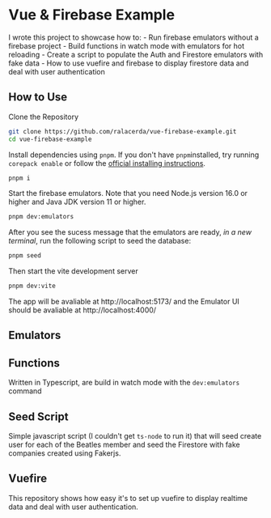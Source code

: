# Vue & Firebase Example

I wrote this project to showcase how to:
    - Run firebase emulators without a firebase project
    - Build functions in watch mode with emulators for hot reloading 
    - Create a script to populate the Auth and Firestore emulators with fake data
    - How to use vuefire and firebase to display firestore data and deal with user authentication

## How to Use

Clone the Repository

```bash
git clone https://github.com/ralacerda/vue-firebase-example.git
cd vue-firebase-example
```

Install dependencies using `pnpm`. If you don't have `pnpm`installed, try running `corepack enable` or follow the [official installing instructions](https://pnpm.io/installation).

```bash
pnpm i
```

Start the firebase emulators. Note that you need Node.js version 16.0 or higher and Java JDK version 11 or higher.
```bash
pnpm dev:emulators
```

After you see the sucess message that the emulators are ready, *in a new terminal*, run the following script to seed the database:
```bash
pnpm seed
```

Then start the vite development server
```bash
pnpm dev:vite
```

The app will be avaliable at http://localhost:5173/ and the Emulator UI should be avaliable at http://localhost:4000/

## Emulators

## Functions

Written in Typescript, are build in watch mode with the `dev:emulators` command

## Seed Script

Simple javascript script (I couldn't get `ts-node` to run it) that will seed create user for each of the Beatles member and seed the Firestore with fake companies created using Fakerjs.

## Vuefire

This repository shows how easy it's to set up vuefire to display realtime data and deal with user authentication.
